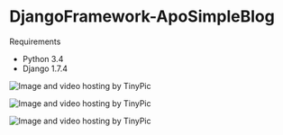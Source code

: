 # DjangoFramework-ApoSimpleBlog
Requirements
* Python 3.4
* Django 1.7.4


<img src="http://i60.tinypic.com/91ctv7.jpg" border="0" alt="Image and video hosting by TinyPic"></a>

<img src="http://i60.tinypic.com/kf5nqc.jpg" border="0" alt="Image and video hosting by TinyPic"></a>

<img src="http://i62.tinypic.com/2ewmpoh.png" border="0" alt="Image and video hosting by TinyPic"></a>

